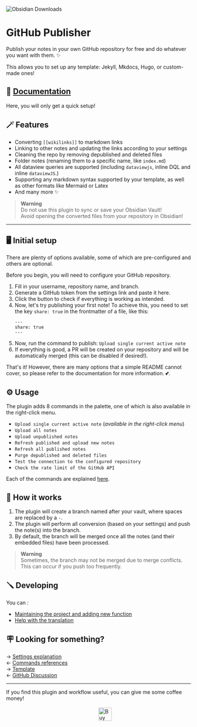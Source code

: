 ![Obsidian Downloads](https://img.shields.io/badge/dynamic/json?logo=obsidian&color=%23483699&label=downloads&query=%24%5B%22obsidian-mkdocs-publisher%22%5D.downloads&url=https%3A%2F%2Fraw.githubusercontent.com%2Fobsidianmd%2Fobsidian-releases%2Fmaster%2Fcommunity-plugin-stats.json)

# GitHub Publisher  
  
Publish your notes in your own GitHub repository for free and do whatever you want with them. ✨  

This allows you to set up any template: Jekyll, Mkdocs, Hugo, or custom-made ones!  
  
## 📑 [Documentation](https://obsidian-publisher.netlify.app/)  
  
Here, you will only get a quick setup!  
  
## 🪄 Features  

- Converting `[[wikilinks]]` to markdown links  
- Linking to other notes and updating the links according to your settings  
- Cleaning the repo by removing depublished and deleted files  
- Folder notes (renaming them to a specific name, like `index.md`)  
- All dataview queries are supported (including `dataviewjs`, inline DQL and inline `dataviewJS`.)
- Supporting any markdown syntax supported by your template, as well as other formats like Mermaid or Latex  
- And many more :sparkles:  
  
> **Warning**  
> Do not use this plugin to sync or save your Obsidian Vault!  
> Avoid opening the converted files from your repository in Obsidian!  
  
---  

## 🖥️ Initial setup  

There are plenty of options available, some of which are pre-configured and others are optional.  
  
Before you begin, you will need to configure your GitHub repository.  
1. Fill in your username, repository name, and branch.  
2. Generate a GitHub token from the settings link and paste it here.  
3. Click the button to check if everything is working as intended.  
4. Now, let's try publishing your first note! To achieve this, you need to set the key `share: true` in the frontmatter of a file, like this:  
	```  
	---  
	share: true  
	---  
	```  
5. Now, run the command to publish: `Upload single current active note`  
6. If everything is good, a PR will be created on your repository and will be automatically merged (this can be disabled if desired!).  
  
That's it! However, there are many options that a simple README cannot cover, so please refer to the documentation for more information. 💕.  
  
## ⚙️ Usage  

The plugin adds 8 commands in the palette, one of which is also available in the right-click menu.  
- `Upload single current active note` (*available in the right-click menu*)  
- `Upload all notes`  
- `Upload unpublished notes`  
- `Refresh published and upload new notes`  
- `Refresh all published notes`  
- `Purge depublished and deleted files`  
- `Test the connection to the configured repository`  
- `Check the rate limit of the GitHub API`   
  
Each of the commands are explained [here](https://github.com/ObsidianPublisher/obsidian-github-publisher/blob/master/docs/COMMANDS.md).  
  
## 🤖 How it works  

1. The plugin will create a branch named after your vault, where spaces are replaced by a `-`.  
2. The plugin will perform all conversion (based on your settings) and push the note(s) into the branch.  
3. By default, the branch will be merged once all the notes (and their embedded files) have been processed.  
  
> **Warning**  
> Sometimes, the branch may not be merged due to merge conflicts. This can occur if you push too frequently.  

## 🪛 Developing  

You can :  
- [Maintaining the project and adding new function](https://obsidian-publisher.netlify.app/github%20publisher/developping/#general)  
- [Help with the translation](https://obsidian-publisher.netlify.app/github%20publisher/developping/#translation)  

## 🪧 Looking for something?  

→ [Settings explanation](https://obsidian-publisher.netlify.app/Github%20Publisher/Settings/)  
← [Commands references](https://obsidian-publisher.netlify.app/Github%20Publisher/Commands)  
→ [Template](https://obsidian-publisher.netlify.app/Mkdocs%20Template/)  
← [GitHub Discussion](https://github.com/ObsidianPublisher/obsidian-github-publisher/discussions)  
  
---  
If you find this plugin and workflow useful, you can give me some coffee money!<br>  
<a href='https://ko-fi.com/X8X54ZYAV' target='_blank'><img height='36' style='border:0px;height:36px;display:block;margin-left:50%;' src='https://cdn.ko-fi.com/cdn/kofi1.png?v=3' border='0' alt='Buy Me a Coffee at ko-fi.com' /></a>  
  
  
